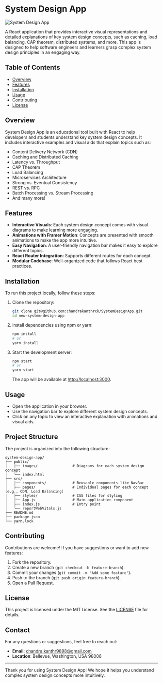 # System Design App

![System Design App](public/images/system-design-app-banner.png)

A React application that provides interactive visual representations and detailed explanations of key system design concepts, such as caching, load balancing, CAP theorem, distributed systems, and more. This app is designed to help software engineers and learners grasp complex system design principles in an engaging way.

## Table of Contents

- [Overview](#overview)
- [Features](#features)
- [Installation](#installation)
- [Usage](#usage)
- [Contributing](#contributing)
- [License](#license)

## Overview

System Design App is an educational tool built with React to help developers and students understand key system design concepts. It includes interactive examples and visual aids that explain topics such as:

- Content Delivery Network (CDN)
- Caching and Distributed Caching
- Latency vs. Throughput
- CAP Theorem
- Load Balancing
- Microservices Architecture
- Strong vs. Eventual Consistency
- REST vs. RPC
- Batch Processing vs. Stream Processing
- And many more!

## Features

- **Interactive Visuals**: Each system design concept comes with visual diagrams to make learning more engaging.
- **Animations with Framer Motion**: Concepts are presented with smooth animations to make the app more intuitive.
- **Easy Navigation**: A user-friendly navigation bar makes it easy to explore different topics.
- **React Router Integration**: Supports different routes for each concept.
- **Modular Codebase**: Well-organized code that follows React best practices.

## Installation

To run this project locally, follow these steps:

1. Clone the repository:

   ```bash
   git clone git@github.com:chandrakanthrck/SystemDesignApp.git
   cd new-system-design-app
   ```

2. Install dependencies using npm or yarn:

   ```bash
   npm install
   # or
   yarn install
   ```

3. Start the development server:

   ```bash
   npm start
   # or
   yarn start
   ```

   The app will be available at [http://localhost:3000](http://localhost:3000).

## Usage

- Open the application in your browser.
- Use the navigation bar to explore different system design concepts.
- Click on any topic to view an interactive explanation with animations and visual aids.

## Project Structure

The project is organized into the following structure:

```
system-design-app/
├── public/
│   ├── images/                # Diagrams for each system design concept
│   └── index.html
├── src/
│   ├── components/            # Reusable components like NavBar
│   ├── pages/                 # Individual pages for each concept (e.g., CDN, Load Balancing)
│   ├── styles/                # CSS files for styling
│   ├── App.js                 # Main application component
│   ├── index.js               # Entry point
│   └── reportWebVitals.js
├── README.md
├── package.json
└── yarn.lock
```

## Contributing

Contributions are welcome! If you have suggestions or want to add new features:

1. Fork the repository.
2. Create a new branch (`git checkout -b feature-branch`).
3. Commit your changes (`git commit -m 'Add some feature'`).
4. Push to the branch (`git push origin feature-branch`).
5. Open a Pull Request.

## License

This project is licensed under the MIT License. See the [LICENSE](LICENSE) file for details.

## Contact

For any questions or suggestions, feel free to reach out:

- **Email**: [chandra.kanthr9898@gmail.com](mailto:chandra.kanthr9898@gmail.com)
- **Location**: Bellevue, Washington, USA 98006

---

Thank you for using System Design App! We hope it helps you understand complex system design concepts more intuitively.